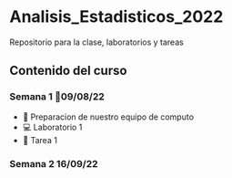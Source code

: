 # Analisis_Estadisticos_2022

Repositorio para la clase, laboratorios y tareas

## Contenido del curso

### Semana 1 :date:09/08/22
 +  :notebook: Preparacion de nuestro equipo de computo
 +  :computer: Laboratorio 1
 +  :school_satchel: Tarea 1
 
 ### Semana 2 16/09/22